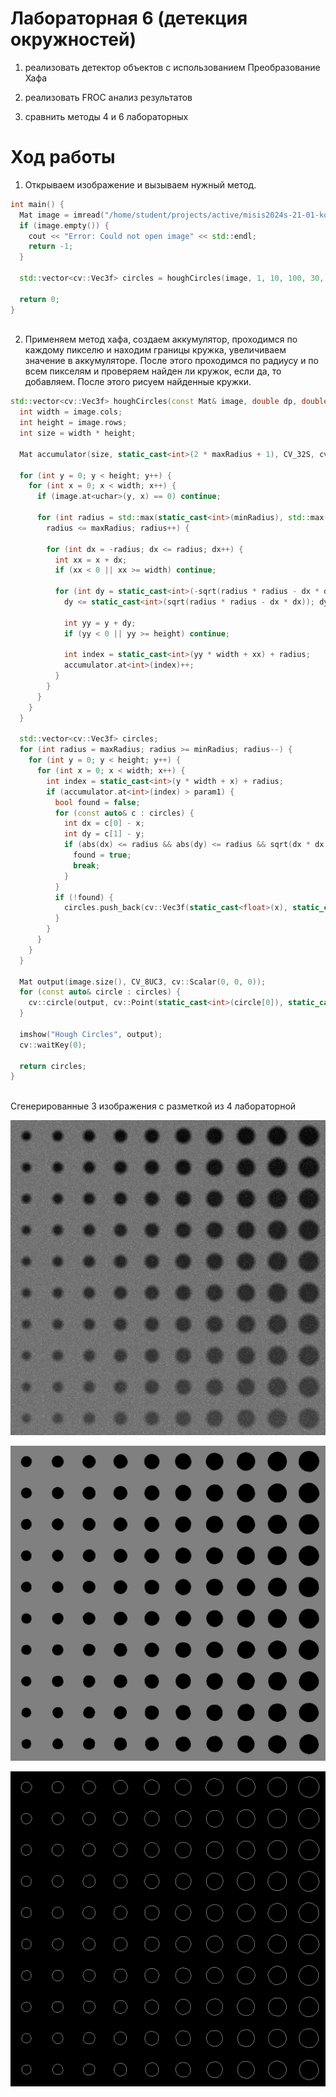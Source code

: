 # Лабораторная 6 (детекция окружностей)

1. реализовать детектор объектов с использованием Преобразование Хафа

2. реализовать FROC анализ результатов

3. сравнить методы 4 и 6 лабораторных

# Ход работы

1) Открываем изображение и вызываем нужный метод.

```cpp
int main() {
  Mat image = imread("/home/student/projects/active/misis2024s-21-01-korepanov-g-a/prj.lab/lab06/Lab04img01.jpeg", cv::IMREAD_GRAYSCALE);
  if (image.empty()) {
    cout << "Error: Could not open image" << std::endl;
    return -1;
  }

  std::vector<cv::Vec3f> circles = houghCircles(image, 1, 10, 100, 30, 10, 30);

  return 0;
}
  

```

2) Применяем метод хафа, создаем аккумулятор, проходимся по каждому пикселю и находим границы кружка, увеличиваем значение в аккумуляторе. После этого проходимся по радиусу и по всем пикселям и проверяем найден ли кружок, если да, то добавляем. После этого рисуем найденные кружки.

```cpp
std::vector<cv::Vec3f> houghCircles(const Mat& image, double dp, double minDist, double param1, double param2, int minRadius = 0, int maxRadius = 0) {
  int width = image.cols;
  int height = image.rows;
  int size = width * height;

  Mat accumulator(size, static_cast<int>(2 * maxRadius + 1), CV_32S, cv::Scalar(0));

  for (int y = 0; y < height; y++) {
    for (int x = 0; x < width; x++) {
      if (image.at<uchar>(y, x) == 0) continue;

      for (int radius = std::max(static_cast<int>(minRadius), std::max(0, static_cast<int>(sqrt(static_cast<double>(x) * x + static_cast<double>(y) * y))));
        radius <= maxRadius; radius++) {

        for (int dx = -radius; dx <= radius; dx++) {
          int xx = x + dx;
          if (xx < 0 || xx >= width) continue;

          for (int dy = static_cast<int>(-sqrt(radius * radius - dx * dx));
            dy <= static_cast<int>(sqrt(radius * radius - dx * dx)); dy++) {

            int yy = y + dy;
            if (yy < 0 || yy >= height) continue;

            int index = static_cast<int>(yy * width + xx) + radius;
            accumulator.at<int>(index)++;
          }
        }
      }
    }
  }

  std::vector<cv::Vec3f> circles;
  for (int radius = maxRadius; radius >= minRadius; radius--) {
    for (int y = 0; y < height; y++) {
      for (int x = 0; x < width; x++) {
        int index = static_cast<int>(y * width + x) + radius;
        if (accumulator.at<int>(index) > param1) {
          bool found = false;
          for (const auto& c : circles) {
            int dx = c[0] - x;
            int dy = c[1] - y;
            if (abs(dx) <= radius && abs(dy) <= radius && sqrt(dx * dx + dy * dy) >= minDist) {
              found = true;
              break;
            }
          }
          if (!found) {
            circles.push_back(cv::Vec3f(static_cast<float>(x), static_cast<float>(y), static_cast<float>(radius)));
          }
        }
      }
    }
  }

  Mat output(image.size(), CV_8UC3, cv::Scalar(0, 0, 0));
  for (const auto& circle : circles) {
    cv::circle(output, cv::Point(static_cast<int>(circle[0]), static_cast<int>(circle[1])), static_cast<int>(circle[2]) + 1, cv::Scalar(0, 255, 0), 2);
  }

  imshow("Hough Circles", output);
  cv::waitKey(0);

  return circles;
}
  

```

Сгенерированные 3 изображения с разметкой из 4 лабораторной

![1](1.jpeg)

![2](2.jpeg)

![3](3.jpeg)